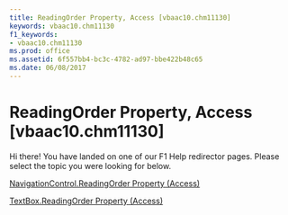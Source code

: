```yaml
---
title: ReadingOrder Property, Access [vbaac10.chm11130]
keywords: vbaac10.chm11130
f1_keywords:
- vbaac10.chm11130
ms.prod: office
ms.assetid: 6f557bb4-bc3c-4782-ad97-bbe422b48c65
ms.date: 06/08/2017
---
```



# ReadingOrder Property, Access [vbaac10.chm11130]

Hi there! You have landed on one of our F1 Help redirector pages. Please select the topic you were looking for below.

[NavigationControl.ReadingOrder Property (Access)](http://msdn.microsoft.com/library/ecd7522a-3a16-2a18-a3c1-0798dba1baec%28Office.15%29.aspx)

[TextBox.ReadingOrder Property (Access)](http://msdn.microsoft.com/library/1b53bb00-9252-ca99-c3b7-3a97d06552c4%28Office.15%29.aspx)


